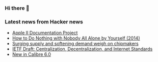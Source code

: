### Hi there 👋

<!--
**arashid-sh/arashid-sh** is a ✨ _special_ ✨ repository because its `README.md` (this file) appears on your GitHub profile.

Here are some ideas to get you started:

- 🔭 I’m currently working on ...
- 🌱 I’m currently learning ...
- 👯 I’m looking to collaborate on ...
- 🤔 I’m looking for help with ...
- 💬 Ask me about ...
- 📫 How to reach me: ...
- 😄 Pronouns: ...
- ⚡ Fun fact: ...
-->

### Latest news from Hacker news
<!-- BLOG-POST-LIST:START -->
- [Apple II Documentation Project](http://mirrors.apple2.org.za/Apple%20II%20Documentation%20Project/)
- [How to Do Nothing with Nobody All Alone by Yourself &lpar;2014&rpar;](https://www.themarginalian.org/2014/10/24/how-to-do-nothing-with-nobody-all-alone-by-yourself/)
- [Surging supply and softening demand weigh on chipmakers](https://www.economist.com/business/2022/07/10/after-a-turbocharged-boom-are-chipmakers-in-for-a-supersized-bust)
- [IETF Draft: Centralization, Decentralization, and Internet Standards](https://www.ietf.org/archive/id/draft-nottingham-avoiding-internet-centralization-05.html)
- [New in Calibre 6.0](https://calibre-ebook.com/new-in/fifteen)
<!-- BLOG-POST-LIST:END -->

